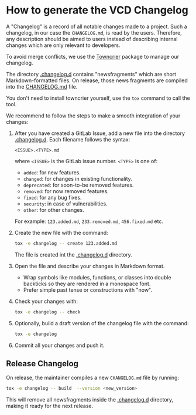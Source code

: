 # How to generate the VCD Changelog

A "Changelog" is a record of all notable changes made to a project. Such a changelog, in our case the `CHANGELOG.md`, is read by the users. Therefore, any description should be aimed to users instead of describing internal changes which are only relevant to developers.

To avoid merge conflicts, we use the [Towncrier](https://github.com/twisted/towncrier) package to manage our changelog.

The directory [.changelog.d](../.changelog.d) contains "newsfragments" which are short Markdown-formatted files. On release, those news fragments are compiled into the [CHANGELOG.md](../CHANGELOG.md) file.

You don't need to install towncrier yourself, use the `tox` command to call the tool.

We recommend to follow the steps to make a smooth integration of your changes:

1. After you have created a GitLab Issue, add a new file into the directory [.changelog.d](../.changelog.d). Each filename follows the syntax:

    ```
    <ISSUE>.<TYPE>.md
    ```

    where `<ISSUE>` is the GitLab issue number. `<TYPE>` is one of:

    - `added`: for new features.
    - `changed`: for changes in existing functionality.
    - `deprecated`: for soon-to-be removed features.
    - `removed`: for now removed features.
    - `fixed`: for any bug fixes.
    - `security`: in case of vulnerabilities.
    - `other`: for other changes.

    For example: `123.added.md`, `233.removed.md`, `456.fixed.md` etc.

2. Create the new file with the command:

    ```bash
    tox -e changelog -- create 123.added.md
    ```

    The file is created int the [.changelog.d](../.changelog.d) directory.

3. Open the file and describe your changes in Markdown format.

    - Wrap symbols like modules, functions, or classes into double backticks so they are rendered in a monospace font.
    - Prefer simple past tense or constructions with "now".

4. Check your changes with:

    ```bash
    tox -e changelog -- check
    ```

5. Optionally, build a draft version of the changelog file with the command:

    ```bash
    tox -e changelog
    ```
6. Commit all your changes and push it.

## Release Changelog

On release, the maintainer compiles a new `CHANGELOG.md` file by running:

```bash
tox -e changelog -- build  --version <new_version>
```

This will remove all newsfragments inside the [.changelog.d](../.changelog.d) directory, making it ready for the next release.

